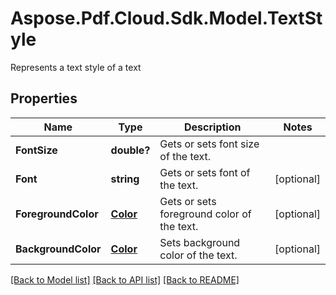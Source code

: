 ﻿# Aspose.Pdf.Cloud.Sdk.Model.TextStyle
Represents a text style of a text

## Properties

Name | Type | Description | Notes
------------ | ------------- | ------------- | -------------
**FontSize** | **double?** | Gets or sets font size of the text. | 
**Font** | **string** | Gets or sets font of the text. | [optional] 
**ForegroundColor** | [**Color**](Color.md) | Gets or sets foreground color of the text. | [optional] 
**BackgroundColor** | [**Color**](Color.md) | Sets background color of the text. | [optional] 

[[Back to Model list]](../README.md#documentation-for-models) [[Back to API list]](../README.md#documentation-for-api-endpoints) [[Back to README]](../README.md)


